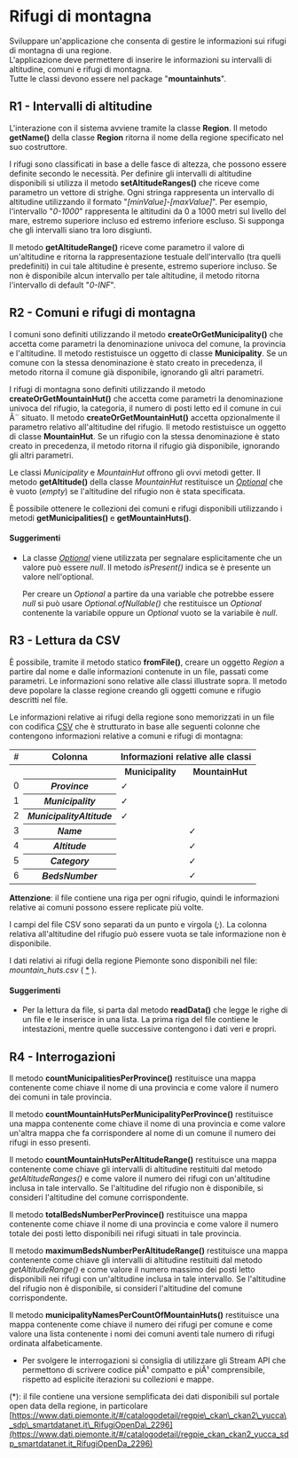 Rifugi di montagna
==================

Sviluppare un'applicazione che consenta di gestire le informazioni sui rifugi di montagna di una regione.  
L'applicazione deve permettere di inserire le informazioni su intervalli di altitudine, comuni e rifugi di montagna.  
Tutte le classi devono essere nel package "**mountainhuts**".

R1 - Intervalli di altitudine
-----------------------------

L'interazione con il sistema avviene tramite la classe **Region**. Il metodo **getName()** della classe **Region** ritorna il nome della regione specificato nel suo costruttore.

I rifugi sono classificati in base a delle fasce di altezza, che possono essere definite secondo le necessità. Per definire gli intervalli di altitudine disponibili si utilizza il metodo **setAltitudeRanges()** che riceve come parametro un vettore di strighe. Ogni stringa rappresenta un intervallo di altitudine utilizzando il formato "_\[minValue\]-\[maxValue\]_". Per esempio, l'intervallo "_0-1000_" rappresenta le altitudini da 0 a 1000 metri sul livello del mare, estremo superiore incluso ed estremo inferiore escluso. Si supponga che gli intervalli siano tra loro disgiunti.

Il metodo **getAltitudeRange()** riceve come parametro il valore di un'altitudine e ritorna la rappresentazione testuale dell'intervallo (tra quelli predefiniti) in cui tale altitudine è presente, estremo superiore incluso. Se non è disponibile alcun intervallo per tale altitudine, il metodo ritorna l'intervallo di default "_0-INF_".

R2 - Comuni e rifugi di montagna
--------------------------------

I comuni sono definiti utilizzando il metodo **createOrGetMunicipality()** che accetta come parametri la denominazione univoca del comune, la provincia e l'altitudine. Il metodo restistuisce un oggetto di classe **Municipality**. Se un comune con la stessa denominazione è stato creato in precedenza, il metodo ritorna il comune già disponibile, ignorando gli altri parametri.

I rifugi di montagna sono definiti utilizzando il metodo **createOrGetMountainHut()** che accetta come parametri la denominazione univoca del rifugio, la categoria, il numero di posti letto ed il comune in cui Ã¨ situato. Il metodo **createOrGetMountainHut()** accetta opzionalmente il parametro relativo all'altitudine del rifugio. Il metodo restistuisce un oggetto di classe **MountainHut**. Se un rifugio con la stessa denominazione è stato creato in precedenza, il metodo ritorna il rifugio già disponibile, ignorando gli altri parametri.

Le classi _Municipality_ e _MountainHut_ offrono gli ovvi metodi getter. Il metodo **getAltitude()** della classe _MountainHut_ restituisce un [_Optional_](https://docs.oracle.com/javase/8/docs/api/java/util/Optional.html) che è vuoto (_empty_) se l'altitudine del rifugio non è stata specificata.

È possibile ottenere le collezioni dei comuni e rifugi disponibili utilizzando i metodi **getMunicipalities()** e **getMountainHuts()**.

#### Suggerimenti

*   La classe [_Optional_](https://docs.oracle.com/javase/8/docs/api/java/util/Optional.html) viene utilizzata per segnalare esplicitamente che un valore può essere _null_. Il metodo _isPresent()_ indica se è presente un valore nell'optional.
    
    Per creare un _Optional_ a partire da una variable che potrebbe essere _null_ si può usare _Optional.ofNullable()_ che restituisce un _Optional_ contenente la variabile oppure un _Optional_ vuoto se la variabile è _null_.
    

R3 - Lettura da CSV
-------------------

È possibile, tramite il metodo statico **fromFile()**, creare un oggetto _Region_ a partire dal nome e dalle informazioni contenute in un file, passati come parametri. Le informazioni sono relative alle classi illustrate sopra. Il metodo deve popolare la classe regione creando gli oggetti comune e rifugio descritti nel file.

Le informazioni relative ai rifugi della regione sono memorizzati in un file con codifica [CSV](https://it.wikipedia.org/wiki/Comma-separated_values) che è strutturato in base alle seguenti colonne che contengono informazioni relative a comuni e rifugi di montagna:


  <table style="float:none;font-family:sans-serif;">
    <tr>
      <th>#</th>
      <th>Colonna</th>
      <th colspan="4">Informazioni relative alle classi</th>
    <tr>
      <th></th>
      <th></th>
      <th><b>Municipality</b></th>
      <th><b>MountainHut</b></th>
    </tr>
    <tr>
      <td>0</td>
      <th><i>Province</i></th>
      <td>&#10003;</td>
      <td></td>
    </tr>
    <tr>
      <td>1</td>
      <th><i>Municipality</i></th>
      <td>&#10003;</td>
      <td></td>
    </tr>
    <tr>
      <td>2</td>
      <th><i>MunicipalityAltitude</i></th>
      <td>&#10003;</td>
      <td></td>
    </tr>
    <tr>
      <td>3</td>
      <th><i>Name</i></th>
      <td></td>
      <td>&#10003;</td>
    </tr>
    <tr>
      <td>4</td>
      <th><i>Altitude</i></th>
      <td></td>
      <td>&#10003;</td>
    </tr>
    <tr>
      <td>5</td>
      <th><i>Category</i></th>
      <td></td>
      <td>&#10003;</td>
    </tr>
    <tr>
      <td>6</td>
      <th><i>BedsNumber</i></th>
      <td></td>
      <td>&#10003;</td>
    </tr>
  </table>
  

**Attenzione**: il file contiene una riga per ogni rifugio, quindi le informazioni relative ai comuni possono essere replicate più volte.

I campi del file CSV sono separati da un punto e virgola (_;_). La colonna relativa all'altitudine del rifugio può essere vuota se tale informazione non è disponibile.

I dati relativi ai rifugi della regione Piemonte sono disponibili nel file: _mountain\_huts.csv_ ( [\*](#note) ).

#### Suggerimenti

*   Per la lettura da file, si parta dal metodo **readData()** che legge le righe di un file e le inserisce in una lista. La prima riga del file contiene le intestazioni, mentre quelle successive contengono i dati veri e propri.

R4 - Interrogazioni
-------------------

Il metodo **countMunicipalitiesPerProvince()** restituisce una mappa contenente come chiave il nome di una provincia e come valore il numero dei comuni in tale provincia.

Il metodo **countMountainHutsPerMunicipalityPerProvince()** restituisce una mappa contenente come chiave il nome di una provincia e come valore un'altra mappa che fa corrispondere al nome di un comune il numero dei rifugi in esso presenti.

Il metodo **countMountainHutsPerAltitudeRange()** restituisce una mappa contenente come chiave gli intervalli di altitudine restituiti dal metodo _getAltitudeRanges()_ e come valore il numero dei rifugi con un'altitudine inclusa in tale intervallo. Se l'altitudine del rifugio non è disponibile, si consideri l'altitudine del comune corrispondente.

Il metodo **totalBedsNumberPerProvince()** restituisce una mappa contenente come chiave il nome di una provincia e come valore il numero totale dei posti letto disponibili nei rifugi situati in tale provincia.

Il metodo **maximumBedsNumberPerAltitudeRange()** restituisce una mappa contenente come chiave gli intervalli di altitudine restituiti dal metodo _getAltitudeRange()_ e come valore il numero massimo dei posti letto disponibili nei rifugi con un'altitudine inclusa in tale intervallo. Se l'altitudine del rifugio non è disponibile, si consideri l'altitudine del comune corrispondente.

Il metodo **municipalityNamesPerCountOfMountainHuts()** restituisce una mappa contenente come chiave il numero dei rifugi per comune e come valore una lista contenente i nomi dei comuni aventi tale numero di rifugi ordinata alfabeticamente.

*   Per svolgere le interrogazioni si consiglia di utilizzare gli Stream API che permettono di scrivere codice piÃ¹ compatto e piÃ¹ comprensibile, rispetto ad esplicite iterazioni su collezioni e mappe.

(\*): il file contiene una versione semplificata dei dati disponibili sul portale open data della regione, in particolare [https://www.dati.piemonte.it/#/catalogodetail/regpie\_ckan\_ckan2\_yucca\_sdp\_smartdatanet.it\_RifugiOpenDa\_2296](https://www.dati.piemonte.it/#/catalogodetail/regpie_ckan_ckan2_yucca_sdp_smartdatanet.it_RifugiOpenDa_2296)
